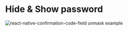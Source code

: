 # Hide & Show password

![react-native-confirmation-code-field unmask example](https://media.giphy.com/media/jslJYqajRARsyANwdf/giphy.gif)
